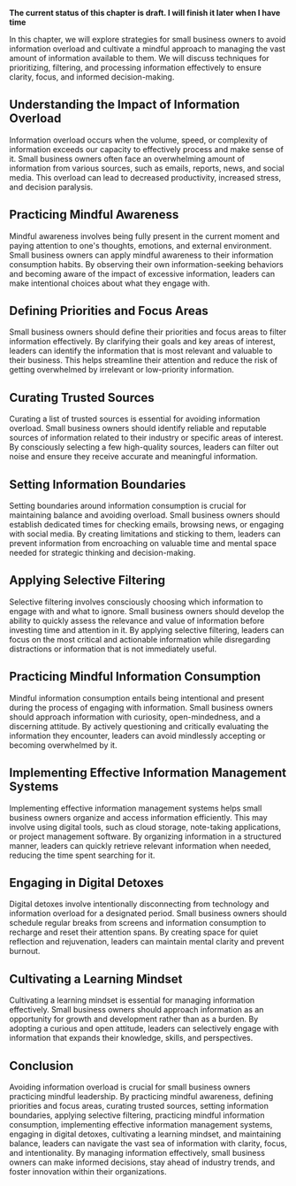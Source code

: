 **The current status of this chapter is draft. I will finish it later when I have time**

In this chapter, we will explore strategies for small business owners to avoid information overload and cultivate a mindful approach to managing the vast amount of information available to them. We will discuss techniques for prioritizing, filtering, and processing information effectively to ensure clarity, focus, and informed decision-making.

Understanding the Impact of Information Overload
------------------------------------------------

Information overload occurs when the volume, speed, or complexity of information exceeds our capacity to effectively process and make sense of it. Small business owners often face an overwhelming amount of information from various sources, such as emails, reports, news, and social media. This overload can lead to decreased productivity, increased stress, and decision paralysis.

Practicing Mindful Awareness
----------------------------

Mindful awareness involves being fully present in the current moment and paying attention to one's thoughts, emotions, and external environment. Small business owners can apply mindful awareness to their information consumption habits. By observing their own information-seeking behaviors and becoming aware of the impact of excessive information, leaders can make intentional choices about what they engage with.

Defining Priorities and Focus Areas
-----------------------------------

Small business owners should define their priorities and focus areas to filter information effectively. By clarifying their goals and key areas of interest, leaders can identify the information that is most relevant and valuable to their business. This helps streamline their attention and reduce the risk of getting overwhelmed by irrelevant or low-priority information.

Curating Trusted Sources
------------------------

Curating a list of trusted sources is essential for avoiding information overload. Small business owners should identify reliable and reputable sources of information related to their industry or specific areas of interest. By consciously selecting a few high-quality sources, leaders can filter out noise and ensure they receive accurate and meaningful information.

Setting Information Boundaries
------------------------------

Setting boundaries around information consumption is crucial for maintaining balance and avoiding overload. Small business owners should establish dedicated times for checking emails, browsing news, or engaging with social media. By creating limitations and sticking to them, leaders can prevent information from encroaching on valuable time and mental space needed for strategic thinking and decision-making.

Applying Selective Filtering
----------------------------

Selective filtering involves consciously choosing which information to engage with and what to ignore. Small business owners should develop the ability to quickly assess the relevance and value of information before investing time and attention in it. By applying selective filtering, leaders can focus on the most critical and actionable information while disregarding distractions or information that is not immediately useful.

Practicing Mindful Information Consumption
------------------------------------------

Mindful information consumption entails being intentional and present during the process of engaging with information. Small business owners should approach information with curiosity, open-mindedness, and a discerning attitude. By actively questioning and critically evaluating the information they encounter, leaders can avoid mindlessly accepting or becoming overwhelmed by it.

Implementing Effective Information Management Systems
-----------------------------------------------------

Implementing effective information management systems helps small business owners organize and access information efficiently. This may involve using digital tools, such as cloud storage, note-taking applications, or project management software. By organizing information in a structured manner, leaders can quickly retrieve relevant information when needed, reducing the time spent searching for it.

Engaging in Digital Detoxes
---------------------------

Digital detoxes involve intentionally disconnecting from technology and information overload for a designated period. Small business owners should schedule regular breaks from screens and information consumption to recharge and reset their attention spans. By creating space for quiet reflection and rejuvenation, leaders can maintain mental clarity and prevent burnout.

Cultivating a Learning Mindset
------------------------------

Cultivating a learning mindset is essential for managing information effectively. Small business owners should approach information as an opportunity for growth and development rather than as a burden. By adopting a curious and open attitude, leaders can selectively engage with information that expands their knowledge, skills, and perspectives.

Conclusion
----------

Avoiding information overload is crucial for small business owners practicing mindful leadership. By practicing mindful awareness, defining priorities and focus areas, curating trusted sources, setting information boundaries, applying selective filtering, practicing mindful information consumption, implementing effective information management systems, engaging in digital detoxes, cultivating a learning mindset, and maintaining balance, leaders can navigate the vast sea of information with clarity, focus, and intentionality. By managing information effectively, small business owners can make informed decisions, stay ahead of industry trends, and foster innovation within their organizations.
